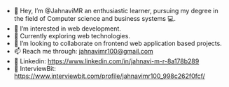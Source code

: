 - 👋 Hey, I’m @JahnaviMR
an enthusiastic learner, pursuing my degree in the field of Computer science and business systems 💻. 
- 👀 I’m interested in web development.
- 🌱 Currently exploring web technologies.
- 💞️ I’m looking to collaborate on frontend web application based projects.
- 📫 Reach me through: jahnavimr100@gmail.com
- 🔗 Linkedin: https://www.linkedin.com/in/jahnavi-m-r-8a178b289
- 🔗 InterviewBit: https://www.interviewbit.com/profile/jahnavimr100_998c262f0fcf/
